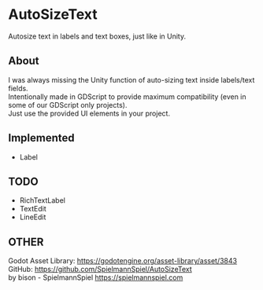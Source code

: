 # AutoSizeText
Autosize text in labels and text boxes, just like in Unity.

## About

I was always missing the Unity function of auto-sizing text inside labels/text fields.  
Intentionally made in GDScript to provide maximum compatibility (even in some of our GDScript only projects).  
Just use the provided UI elements in your project.  

## Implemented
* Label

## TODO
* RichTextLabel
* TextEdit
* LineEdit

## OTHER

Godot Asset Library: https://godotengine.org/asset-library/asset/3843 
GitHub: https://github.com/SpielmannSpiel/AutoSizeText  
by bison - SpielmannSpiel https://spielmannspiel.com  
